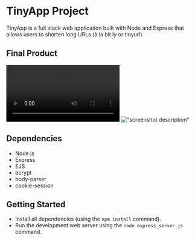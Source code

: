 # TinyApp Project

TinyApp is a full stack web application built with Node and Express that allows users to shorten long URLs (à la bit.ly or tinyurl).

## Final Product

!["screenshot description"](./media/movie.mov)
!["screenshot description"](#)

## Dependencies

- Node.js
- Express
- EJS
- bcrypt
- body-parser
- cookie-session

## Getting Started

- Install all dependencies (using the `npm install` command).
- Run the development web server using the `node express_server.js` command.